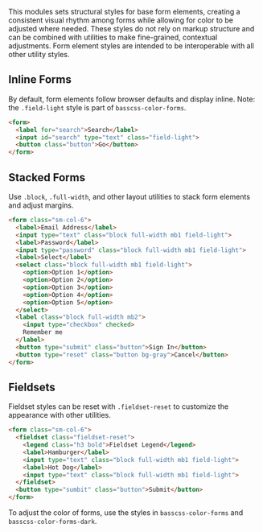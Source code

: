 
This modules sets structural styles for base form elements, creating a consistent visual rhythm among forms
while allowing for color to be adjusted where needed.
These styles do not rely on markup structure and can be combined with
utilities to make fine-grained, contextual adjustments.
Form element styles are intended to be interoperable with all other utility styles.


## Inline Forms
By default, form elements follow browser defaults and display inline.
Note: the `.field-light` style is part of `basscss-color-forms`.

```html
<form>
  <label for="search">Search</label>
  <input id="search" type="text" class="field-light">
  <button class="button">Go</button>
</form>
```

## Stacked Forms

Use `.block`, `.full-width`, and other layout utilities to stack form elements and adjust margins.

```html
<form class="sm-col-6">
  <label>Email Address</label>
  <input type="text" class="block full-width mb1 field-light">
  <label>Password</label>
  <input type="password" class="block full-width mb1 field-light">
  <label>Select</label>
  <select class="block full-width mb1 field-light">
    <option>Option 1</option>
    <option>Option 2</option>
    <option>Option 3</option>
    <option>Option 4</option>
    <option>Option 5</option>
  </select>
  <label class="block full-width mb2">
    <input type="checkbox" checked>
    Remember me
  </label>
  <button type="submit" class="button">Sign In</button>
  <button type="reset" class="button bg-gray">Cancel</button>
</form>
```

## Fieldsets
Fieldset styles can be reset with `.fieldset-reset` to customize the appearance with other utilities.

```html
<form class="sm-col-6">
  <fieldset class="fieldset-reset">
    <legend class="h3 bold">Fieldset Legend</legend>
    <label>Hamburger</label>
    <input type="text" class="block full-width mb1 field-light">
    <label>Hot Dog</label>
    <input type="text" class="block full-width mb1 field-light">
  </fieldset>
  <button type="sumbit" class="button">Submit</button>
</form>
```

To adjust the color of forms, use the styles in `basscss-color-forms` and `basscss-color-forms-dark`.

